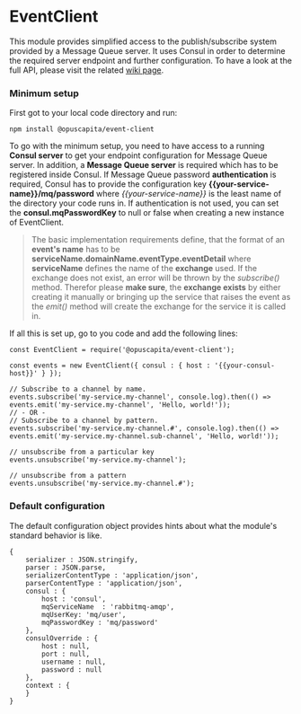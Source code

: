 # EventClient

This module provides simplified access to the publish/subscribe system provided by a Message Queue server. It uses Consul in order to determine the required server endpoint and further configuration. To have a look at the full API, please visit the related [wiki page](https://github.com/OpusCapita/event-client/wiki).

### Minimum setup
First got to your local code directory and run:
```
npm install @opuscapita/event-client
```
To go with the minimum setup, you need to have access to a running **Consul server** to get your endpoint configuration for Message Queue server. In addition, a **Message Queue server** is required which has to be registered inside Consul. If Message Queue password **authentication** is required, Consul has to provide the configuration key **{{your-service-name}}/mq/password** where *{{your-service-name}}* is the least name of the directory your code runs in. If authentication is not used, you can set the **consul.mqPasswordKey** to null or false when creating a new instance of EventClient.

> The basic implementation requirements define, that the format of an **event's name** has to be **serviceName.domainName.eventType.eventDetail** where **serviceName** defines the name of the **exchange** used. If the exchange does not exist, an error will be thrown by the *subscribe()* method. Therefor please **make sure**, the **exchange exists** by either creating it manually or bringing up the service that raises the event as the *emit()* method will create the exchange for the service it is called in.

If all this is set up, go to you code and add the following lines:

```JS
const EventClient = require('@opuscapita/event-client');

const events = new EventClient({ consul : { host : '{{your-consul-host}}' } });

// Subscribe to a channel by name.
events.subscribe('my-service.my-channel', console.log).then(() => events.emit('my-service.my-channel', 'Hello, world!'));
// - OR -
// Subscribe to a channel by pattern.
events.subscribe('my-service.my-channel.#', console.log).then(() => events.emit('my-service.my-channel.sub-channel', 'Hello, world!'));

// unsubscribe from a particular key
events.unsubscribe('my-service.my-channel');

// unsubscribe from a pattern
events.unsubscribe('my-service.my-channel.#');
```

### Default configuration

The default configuration object provides hints about what the module's standard behavior is like.

```JS
{
    serializer : JSON.stringify,
    parser : JSON.parse,
    serializerContentType : 'application/json',
    parserContentType : 'application/json',
    consul : {
        host : 'consul',
        mqServiceName  : 'rabbitmq-amqp',
        mqUserKey: 'mq/user',
        mqPasswordKey : 'mq/password'
    },
    consulOverride : {
        host : null,
        port : null,
        username : null,
        password : null
    },
    context : {
    }
}
```
